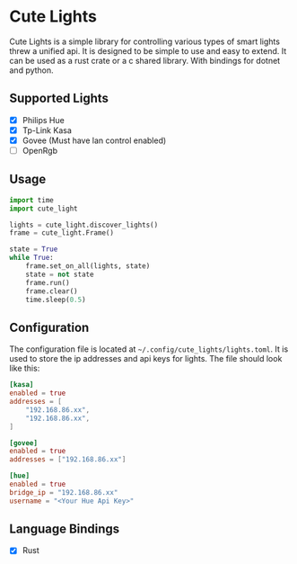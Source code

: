 # Cute Lights

Cute Lights is a simple library for controlling various types of smart lights threw a unified api. It is designed to be simple to use and easy to extend. It can be used as a rust crate or a c shared library. With bindings for dotnet and python.

## Supported Lights

-   [x] Philips Hue
-   [x] Tp-Link Kasa
-   [x] Govee (Must have lan control enabled)
-   [ ] OpenRgb

## Usage

```python
import time
import cute_light

lights = cute_light.discover_lights()
frame = cute_light.Frame()

state = True
while True:
    frame.set_on_all(lights, state)
    state = not state
    frame.run()
    frame.clear()
    time.sleep(0.5)
```

## Configuration

The configuration file is located at `~/.config/cute_lights/lights.toml`. It is used to store the ip addresses and api keys for lights. The file should look like this:

```toml
[kasa]
enabled = true
addresses = [
    "192.168.86.xx",
    "192.168.86.xx",
]

[govee]
enabled = true
addresses = ["192.168.86.xx"]

[hue]
enabled = true
bridge_ip = "192.168.86.xx"
username = "<Your Hue Api Key>"
```

## Language Bindings

-   [x] Rust